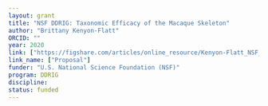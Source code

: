 ```yaml
---
layout: grant
title: "NSF DDRIG: Taxonomic Efficacy of the Macaque Skeleton"
author: "Brittany Kenyon-Flatt"
ORCID: ""
year: 2020
link: ["https://figshare.com/articles/online_resource/Kenyon-Flatt_NSF_DDRIG_2020_pdf/12896696"]
link_name: ["Proposal"]
funder: "U.S. National Science Foundation (NSF)"
program: DDRIG
discipline: 
status: funded
---
```

